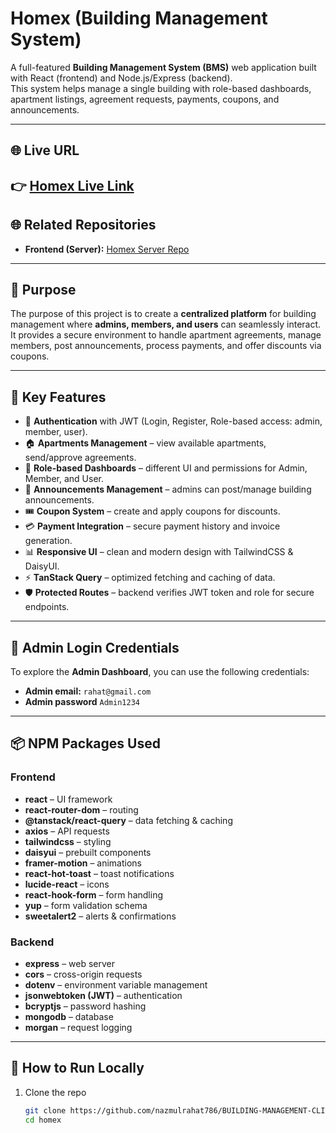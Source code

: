 # Homex (Building Management System)

A full-featured **Building Management System (BMS)** web application built with React (frontend) and Node.js/Express (backend).  
This system helps manage a single building with role-based dashboards, apartment listings, agreement requests, payments, coupons, and announcements.

---  

## 🌐 Live URL
👉 [Homex Live Link](https://homex-6e24e.web.app)
---
## 🌐 Related Repositories
- **Frontend (Server):** [Homex Server Repo](https://github.com/nazmulrahat786/BUILDING-MANAGEMENT-SERVER/tree/main)

---

## 🎯 Purpose
The purpose of this project is to create a **centralized platform** for building management where **admins, members, and users** can seamlessly interact.  
It provides a secure environment to handle apartment agreements, manage members, post announcements, process payments, and offer discounts via coupons.

---

## 🚀 Key Features
- 🔐 **Authentication** with JWT (Login, Register, Role-based access: admin, member, user).  
- 🏠 **Apartments Management** – view available apartments, send/approve agreements.  
- 👥 **Role-based Dashboards** – different UI and permissions for Admin, Member, and User.  
- 📢 **Announcements Management** – admins can post/manage building announcements.  
- 🎟️ **Coupon System** – create and apply coupons for discounts.  
- 💳 **Payment Integration** – secure payment history and invoice generation.  
- 📊 **Responsive UI** – clean and modern design with TailwindCSS & DaisyUI.  
- ⚡ **TanStack Query** – optimized fetching and caching of data.  
- 🛡️ **Protected Routes** – backend verifies JWT token and role for secure endpoints.  

---

## 🔑 Admin Login Credentials
To explore the **Admin Dashboard**, you can use the following credentials:

- **Admin email:** `rahat@gmail.com`  
- **Admin password** `Admin1234`  

---

## 📦 NPM Packages Used

### Frontend
- **react** – UI framework  
- **react-router-dom** – routing  
- **@tanstack/react-query** – data fetching & caching  
- **axios** – API requests  
- **tailwindcss** – styling  
- **daisyui** – prebuilt components  
- **framer-motion** – animations  
- **react-hot-toast** – toast notifications  
- **lucide-react** – icons  
- **react-hook-form** – form handling  
- **yup** – form validation schema  
- **sweetalert2** – alerts & confirmations  

### Backend
- **express** – web server  
- **cors** – cross-origin requests  
- **dotenv** – environment variable management  
- **jsonwebtoken (JWT)** – authentication  
- **bcryptjs** – password hashing  
- **mongodb** – database  
- **morgan** – request logging  

---

## 📖 How to Run Locally
1. Clone the repo  
   ```bash
   git clone https://github.com/nazmulrahat786/BUILDING-MANAGEMENT-CLIENT.git
   cd homex
